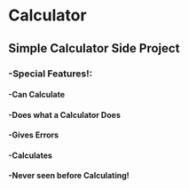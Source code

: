 # Calculator
 
## Simple Calculator Side Project

### -Special Features!:
#### -Can Calculate
#### -Does what a Calculator Does
#### -Gives Errors
#### -Calculates
#### -Never seen before Calculating!

